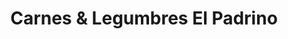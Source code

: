 ---
title: "Carnes & Legumbres El Padrino"
url: /santa-fe/carnes-und-legumbres-el-padrino/
shop: carnicero
---